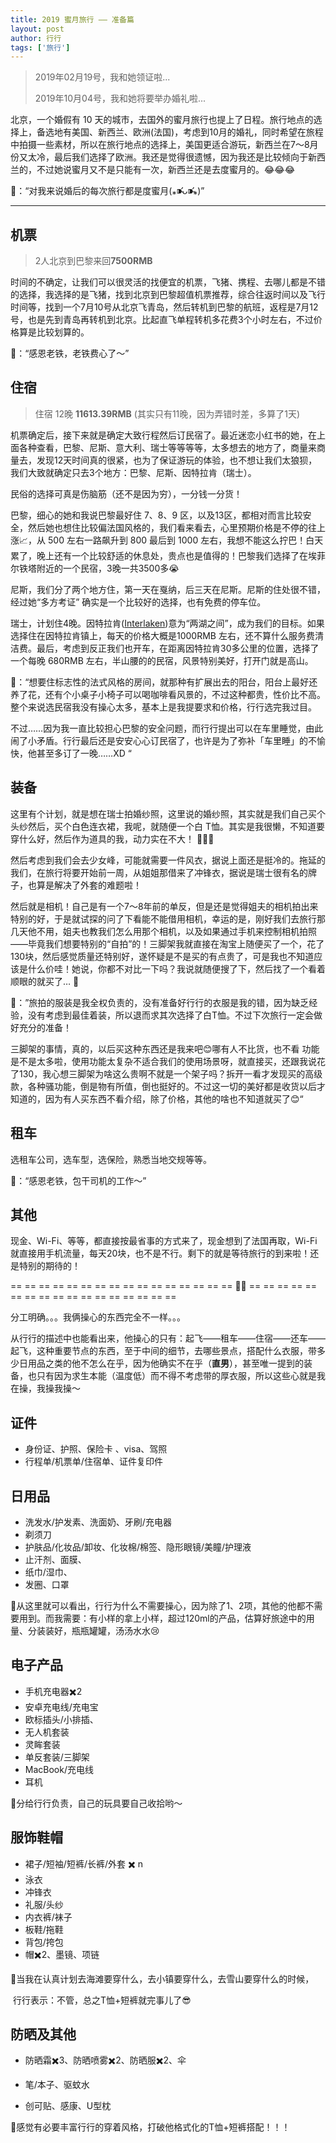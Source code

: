 ```yaml
---
title: 2019 蜜月旅行 —— 准备篇
layout: post
author: 行行
tags: ['旅行']
---
```


> 2019年02月19号，我和她领证啦...
>
> 2019年10月04号，我和她将要举办婚礼啦...

北京，一个婚假有 10 天的城市，去国外的蜜月旅行也提上了日程。旅行地点的选择上，备选地有美国、新西兰、欧洲(法国)，考虑到10月的婚礼，同时希望在旅程中拍摄一些素材，所以在旅行地点的选择上，美国更适合游玩，新西兰在7～8月份又太冷，最后我们选择了欧洲。我还是觉得很遗憾，因为我还是比较倾向于新西兰的，不过她说蜜月又不是只能有一次，新西兰还是去度蜜月的。😂😂😂  

👰：“对我来说婚后的每次旅行都是度蜜月(⁎⁍̴̛ᴗ⁍̴̛⁎)”

---

## 机票

> 2人北京到巴黎来回**7500RMB**

时间的不确定，让我们可以很灵活的找便宜的机票，飞猪、携程、去哪儿都是不错的选择，我选择的是飞猪，找到北京到巴黎超值机票推荐，综合往返时间以及飞行时间等，找到一个7月10号从北京飞青岛，然后转机到巴黎的航班，返程是7月12号，也是先到青岛再转机到北京。比起直飞单程转机多花费3个小时左右，不过价格算是比较划算的。  

👰：“感恩老铁，老铁费心了～”

## 住宿

> 住宿 12晚 **11613.39RMB** (其实只有11晚，因为弄错时差，多算了1天)

机票确定后，接下来就是确定大致行程然后订民宿了。最近迷恋小红书的她，在上面各种查看，巴黎、尼斯、意大利、瑞士等等等等，太多想去的地方了，商量来商量去，发现12天时间真的很紧，也为了保证游玩的体验，也不想让我们太狼狈，我们大致就确定只去3个地方：巴黎、尼斯、因特拉肯（瑞士）。

民俗的选择可真是伤脑筋（还不是因为穷），一分钱一分货！

巴黎，细心的她和我说巴黎最好住 7、8、9 区，以及13区，都相对而言比较安全，然后她也想住比较偏法国风格的，我们看来看去，心里预期价格是不停的往上涨📈，从 500 左右一路飙升到 800 最后到 1000 左右，我想不能这么拧巴！白天累了，晚上还有一个比较舒适的休息处，贵点也是值得的！巴黎我们选择了在埃菲尔铁塔附近的一个民宿，3晚一共3500多😭

尼斯，我们分了两个地方住，第一天在戛纳，后三天在尼斯。尼斯的住处很不错，经过她“多方考证” 确实是一个比较好的选择，也有免费的停车位。

瑞士，计划住4晚。因特拉肯([Interlaken](https://zh.wikipedia.org/wiki/%E5%9B%A0%E7%89%B9%E6%8B%89%E8%82%AF))意为“两湖之间”，成为我们的目标。如果选择住在因特拉肯镇上，每天的价格大概是1000RMB 左右，还不算什么服务费清洁费。最后，考虑到反正我们也开车，在距离因特拉肯30多公里的位置，选择了一个每晚 680RMB 左右，半山腰的的民宿，风景特别美好，打开门就是高山。  

👰：“想要住标志性的法式风格的房间，就那种有扩展出去的阳台，阳台上最好还养了花，还有个小桌子小椅子可以喝咖啡看风景的，不过这种都贵，性价比不高。整个来说选民宿我没有操心太多，基本上是我提要求和价格，行行选完我过目。  

不过……因为我一直比较担心巴黎的安全问题，而行行提出可以在车里睡觉，由此闹了小矛盾。行行最后还是安安心心订民宿了，也许是为了弥补「车里睡」的不愉快，他甚至多订了一晚……XD  “

## 装备

这里有个计划，就是想在瑞士拍婚纱照，这里说的婚纱照，其实就是我们自己买个头纱然后，买个白色连衣裙，我呢，就随便一个白 T恤。其实是我很懒，不知道要穿什么好，然后作为道具的我，动力实在不大！ 🤩🤩🤩

然后考虑到我们会去少女峰，可能就需要一件风衣，据说上面还是挺冷的。拖延的我们，在旅行将要开始前一周，从姐姐那借来了冲锋衣，据说是瑞士很有名的牌子，也算是解决了外套的难题啦！

然后就是相机！自己是有一个7～8年前的单反，但是还是觉得姐夫的相机拍出来特别的好，于是就试探的问了下看能不能借用相机，幸运的是，刚好我们去旅行那几天他不用，姐夫也教我们怎么用那个相机，以及如果通过手机来控制相机拍照——毕竟我们想要特别的“自拍”的！三脚架我就直接在淘宝上随便买了一个，花了130块，然后感觉质量还特别好，遂怀疑是不是买的有点贵了，可是我也不知道应该是什么价哇！她说，你都不对比一下吗？我说就随便搜了下，然后找了一个看着顺眼的就买了… 🥺  

👰：”旅拍的服装是我全权负责的，没有准备好行行的衣服是我的错，因为缺乏经验，没有考虑到最佳着装，所以退而求其次选择了白T恤。不过下次旅行一定会做好充分的准备！  

三脚架的事情，真的，以后买这种东西还是我来吧😊哪有人不比货，也不看 功能 是不是太多啦，使用功能太复杂不适合我们的使用场景呀，就直接买，还跟我说花了130，我心想三脚架为啥这么贵啊不就是一个架子吗？拆开一看才发现买的高级款，各种骚功能，倒是物有所值，倒也挺好的。不过这一切的美好都是收货以后才知道的，因为有人买东西不看介绍，除了价格，其他的啥也不知道就买了😊“

## 租车

选租车公司，选车型，选保险，熟悉当地交规等等。

👰：“感恩老铁，包干司机的工作～”

## 其他

现金、Wi-Fi、等等，都直接按最省事的方式来了，现金想到了法国再取，Wi-Fi 就直接用手机流量，每天20块，也不是不行。剩下的就是等待旅行的到来啦！还是特别的期待的！

== == == == == == == == == == == == == == == == 🤵👰  == == == == == == == == == == == == == == == == ==

分工明确。。。我俩操心的东西完全不一样。。。

​		从行行的描述中也能看出来，他操心的只有：起飞——租车——住宿——还车——起飞，这种重要节点的东西，至于中间的细节，去哪些景点，搭配什么衣服，带多少日用品之类的他不怎么在乎，因为他确实不在乎（**直男**），甚至唯一提到的装备，也只有因为求生本能（温度低）而不得不考虑带的厚衣服，所以这些心就是我在操，我操我操～  

## 证件

- 身份证、护照、保险卡 、visa、驾照
- 行程单/机票单/住宿单、证件复印件

## 日用品

- 洗发水/护发素、洗面奶、牙刷/充电器
- 剃须刀
- 护肤品/化妆品/卸妆、化妆棉/棉签、隐形眼镜/美瞳/护理液
- 止汗剂、面膜、
- 纸巾/湿巾、
- 发圈、口罩

🌟从这里就可以看出，行行为什么不需要操心，因为除了1、2项，其他的他都不需要用到。而我需要：有小样的拿上小样，超过120ml的产品，估算好旅途中的用量、分装装好，瓶瓶罐罐，汤汤水水😢

## 电子产品

- 手机充电器✖️2
- 安卓充电线/充电宝
- 欧标插头/小排插、
- 无人机套装
- 灵眸套装
- 单反套装/三脚架
- MacBook/充电线
- 耳机

🌟分给行行负责，自己的玩具要自己收拾哟～

## 服饰鞋帽

- 裙子/短袖/短裤/长裤/外套  ✖️ n
- 泳衣
- 冲锋衣
- 礼服/头纱
- 内衣裤/袜子
- 板鞋/拖鞋
- 背包/挎包
- 帽✖️2、墨镜、项链

🌟当我在认真计划去海滩要穿什么，去小镇要穿什么，去雪山要穿什么的时候，  

​     行行表示：不管，总之T恤+短裤就完事儿了😎    

## 防晒及其他

- 防晒霜✖️3、防晒喷雾✖️2、防晒服✖️2、伞

- 笔/本子、驱蚊水

- 创可贴、感康、U型枕



📌感觉有必要丰富行行的穿着风格，打破他格式化的T恤+短裤搭配！！！















































